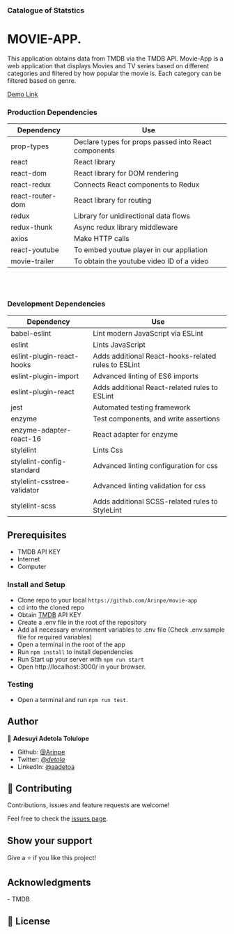 ### Catalogue of Statstics 
# MOVIE-APP.
This application obtains data from TMDB via the TMDB API. Movie-App is a web application that displays Movies and TV series based on different categories and filtered by how popular the movie is. Each category can be filtered based on genre.

[Demo Link](https://fast-temple-55497.herokuapp.com/)



### Production Dependencies

| **Dependency**   | **Use**                                              |
| ---------------- | ---------------------------------------------------- |
| prop-types       | Declare types for props passed into React components |
| react            | React library                                        |
| react-dom        | React library for DOM rendering                      |
| react-redux      | Connects React components to Redux                   |
| react-router-dom | React library for routing                            |
| redux            | Library for unidirectional data flows                |
| redux-thunk      | Async redux library middleware                               |
| axios            | Make HTTP calls                                      |
| react-youtube    | To embed youtue player in our appliation             |
| movie-trailer    | To obtain the youtube video ID of a video            |

<br />
<br />

### Development Dependencies

| **Dependency**                  | **Use**                                                          |
| ------------------------------- | ---------------------------------------------------------------- |
| babel-eslint                    | Lint modern JavaScript via ESLint                                |
| eslint                          | Lints JavaScript                                                 |
| eslint-plugin-react-hooks       | Adds additional React-hooks-related rules to ESLint              |
| eslint-plugin-import            | Advanced linting of ES6 imports                                  |
| eslint-plugin-react             | Adds additional React-related rules to ESLint                    |
| jest                            | Automated testing framework                                      |
| enzyme                          | Test components, and write assertions                            |
| enzyme-adapter-react-16         | React adapter for enzyme                                         |
| stylelint                       | Lints Css                                                        |
| stylelint-config-standard       | Advanced linting configuration for css                           |
| stylelint-csstree-validator     | Advanced linting validation for css                              |
| stylelint-scss                  | Adds additional SCSS-related rules to StyleLint                  |

## Prerequisites
- TMDB API KEY
- Internet
- Computer


### Install and Setup
- Clone repo to your local `https://github.com/Arinpe/movie-app`
- cd into the cloned repo
- Obtain [TMDB](https://www.themoviedb.org/) API KEY
- Create a .env file in the root of the repository
- Add all necessary environment variables to .env file (Check .env.sample file for required variables)
- Open a terminal in the root of the app
- Run `npm install` to install dependencies
- Run Start up your server with `npm run start`
- Open http://localhost:3000/ in your browser.

### Testing
- Open a terminal and run `npm run test`.

## Author

👤 **Adesuyi Adetola Tolulope**

- Github: [@Arinpe](https://github.com/Arinpe)
- Twitter: [@_detola_](https://twitter.com/_detola_)
- LinkedIn: [@aadetoa](https://www.linkedin.com/in/aadetola)

## 🤝 Contributing

Contributions, issues and feature requests are welcome!

Feel free to check the [issues page](https://github.com/Arinpe/movie-app/issues).

## Show your support

Give a ⭐️ if you like this project!

## Acknowledgments
<p>
- TMDB
</p>

## 📝 License